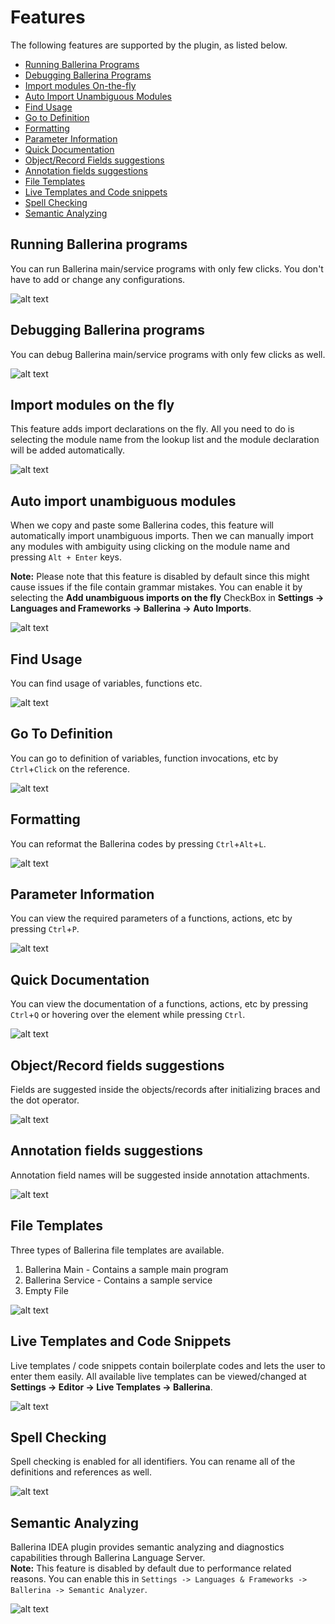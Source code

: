 # Features

The following features are supported by the plugin, as listed below.

- [Running Ballerina Programs](#running-ballerina-programs)
- [Debugging Ballerina Programs](#debugging-ballerina-programs) 
- [Import modules On-the-fly](#import-modules-on-the-fly)
- [Auto Import Unambiguous Modules](#auto-import-unambiguous-modules)
- [Find Usage](#find-usage)
- [Go to Definition](#go-to-definition)
- [Formatting](#formatting)
- [Parameter Information](#parameter-information)
- [Quick Documentation](#quick-documentation)
- [Object/Record Fields suggestions](#object/record-fields-suggestions)
- [Annotation fields suggestions](#annotation-fields-suggestions)
- [File Templates](#file-templates)
- [Live Templates and Code snippets](#live-templates-and-code-snippets)
- [Spell Checking](#spell-checking)
- [Semantic Analyzing](#semantic-analyzing) 

## Running Ballerina programs 

You can run Ballerina main/service programs with only few clicks. You don't have to add or change any configurations.

![alt text](images/RunConfig.gif)

## Debugging Ballerina programs 

You can debug Ballerina main/service programs with only few clicks as well.

![alt text](images/DebugSupport.gif)

## Import modules on the fly

This feature adds import declarations on the fly. All you need to do is selecting the module name from the lookup list and the module declaration will be added automatically.

![alt text](images/AutoImports.gif)

## Auto import unambiguous modules

When we copy and paste some Ballerina codes, this feature will automatically import unambiguous imports. Then we can manually import any modules with ambiguity using clicking on the module name and pressing `Alt + Enter` keys.

**Note:** Please note that this feature is disabled by default since this might cause issues if the file contain grammar mistakes. You can enable it by selecting the **Add unambiguous imports on the fly** CheckBox in **Settings -> Languages and Frameworks -> Ballerina -> Auto Imports**.

![alt text](images/AutoImports2.gif)

## Find Usage

You can find usage of variables, functions etc.

![alt text](images/FindUsage.gif)

## Go To Definition

You can go to definition of variables, function invocations, etc by `Ctrl`+`Click` on the reference.

![alt text](images/GoToDefinition.gif)

## Formatting

You can reformat the Ballerina codes by pressing `Ctrl`+`Alt`+`L`.

![alt text](images/Formatting.gif)

## Parameter Information

You can view the required parameters of a functions, actions, etc by pressing `Ctrl`+`P`.

![alt text](images/ParameterInfo.gif)

## Quick Documentation

You can view the documentation of a functions, actions, etc by pressing `Ctrl`+`Q` or hovering over the element while pressing `Ctrl`. 

![alt text](images/QuickDocumentation.gif)

## Object/Record fields suggestions

Fields are suggested inside the objects/records after initializing braces and the dot operator.

![alt text](images/StructFields.gif)

## Annotation fields suggestions

Annotation field names will be suggested inside annotation attachments.

![alt text](images/AnnotationFields.gif)

## File Templates

Three types of Ballerina file templates are available.
1) Ballerina Main - Contains a sample main program
2) Ballerina Service - Contains a sample service
3) Empty File

![alt text](images/FileTemplates.gif)

## Live Templates and Code Snippets

Live templates / code snippets contain boilerplate codes and lets the user to enter them easily. All available live templates can be viewed/changed at **Settings -> Editor -> Live Templates -> Ballerina**.

![alt text](images/LiveTemplates.gif)

## Spell Checking

Spell checking is enabled for all identifiers. You can rename all of the definitions and references as well.

![alt text](images/SpellChecking.gif)

## Semantic Analyzing

Ballerina IDEA plugin provides semantic analyzing and diagnostics capabilities through Ballerina Language Server.  
**Note:** This feature is disabled by default due to performance related reasons. You can enable this in `Settings ->
 Languages & Frameworks -> Ballerina -> Semantic Analyzer`.

![alt text](getting-started/features/images/SemanticAnalyzing.png)

